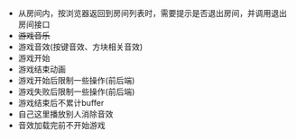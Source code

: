 - 从房间内，按浏览器返回到房间列表时，需要提示是否退出房间，并调用退出房间接口
- ~~游戏音乐~~
- 游戏音效(按键音效、方块相关音效)
- 游戏开始
- 游戏结束动画
- 游戏开始后限制一些操作(前后端)
- 游戏失败后限制一些操作(前后端)
- 游戏结束后不累计buffer
- 自己这里播放别人消除音效
- 音效加载完前不开始游戏